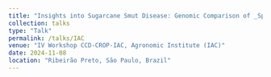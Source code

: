 ```yaml
---
title: "Insights into Sugarcane Smut Disease: Genomic Comparison of _Sporisorium scitamineum_ Haplotypes and Implications for Virulence"
collection: talks
type: "Talk"
permalink: /talks/IAC
venue: "IV Workshop CCD-CROP-IAC, Agronomic Institute (IAC)"
date: 2024-11-08
location: "Ribeirão Preto, São Paulo, Brazil"
---
```

